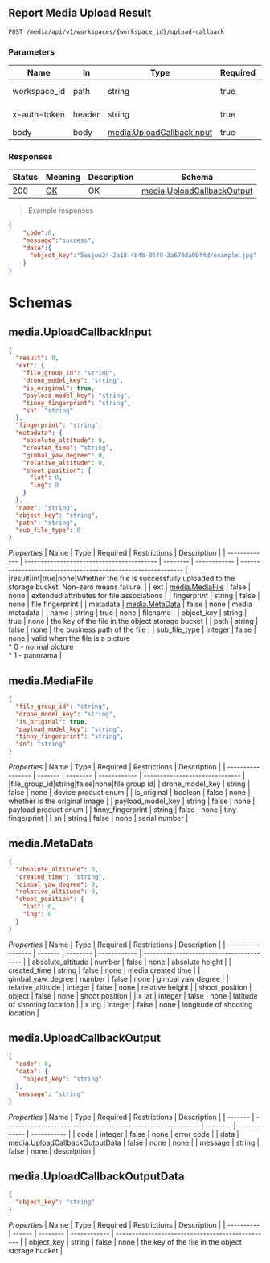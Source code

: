 ## Report Media Upload Result

<a id="opIdmedia-service-upload-callback"></a>
`POST /media/api/v1/workspaces/{workspace_id}/upload-callback`

<h3 id="上报文件上传结果-parameters">Parameters</h3>

| Name         | In     | Type                                                         | Required | Description  |
| ------------ | ------ | ------------------------------------------------------------ | -------- | ------------ |
| workspace_id | path   | string                                                       | true     | workspace id |
| x-auth-token | header | string                                                       | true     | access token |
| body         | body   | [media.UploadCallbackInput](#schemamedia.uploadcallbackinput) | true     |              |

<h3 id="上报文件上传结果-responses">Responses</h3>

| Status | Meaning                                                 | Description | Schema                                                       |
| ------ | ------------------------------------------------------- | ----------- | ------------------------------------------------------------ |
| 200    | [OK](https://tools.ietf.org/html/rfc7231#section-6.3.1) | OK          | [media.UploadCallbackOutput](#schemamedia.uploadcallbackoutput) |

> Example responses

```json
{
    "code":0,
    "message":"success",
   	"data":{
      "object_key":"5asjwu24-2a18-4b4b-86f9-3a678da0bf4d/example.jpg"
    }
}
```


# Schemas

<h2 id="tocS_media.UploadCallbackInput">media.UploadCallbackInput</h2>

<!-- backwards compatibility -->
<a id="schemamedia.uploadcallbackinput"></a>
<a id="schema_media.UploadCallbackInput"></a>
<a id="tocSmedia.uploadcallbackinput"></a>
<a id="tocsmedia.uploadcallbackinput"></a>

```json
{
  "result": 0,
  "ext": {
    "file_group_id": "string",
    "drone_model_key": "string",
    "is_original": true,
    "payload_model_key": "string",
    "tinny_fingerprint": "string",
    "sn": "string"
  },
  "fingerprint": "string",
  "metadata": {
    "absolute_altitude": 0,
    "created_time": "string",
    "gimbal_yaw_degree": 0,
    "relative_altitude": 0,
    "shoot_position": {
      "lat": 0,
      "lng": 0
    }
  },
  "name": "string",
  "object_key": "string",
  "path": "string",
  "sub_file_type": 0
}

```

*Properties*
| Name          | Type                                      | Required | Restrictions | Description                                                  |
| ------------- | ----------------------------------------- | -------- | ------------ | ------------------------------------------------------------ |
|result|int|true|none|Whether the file is successfully uploaded to the storage bucket. Non-zero means failure. |
| ext           | [media.MediaFile](#schemamedia.mediafile) | false    | none         | extended attributes for file associations                    |
| fingerprint   | string                                    | false    | none         | file fingerprint                                             |
| metadata      | [media.MetaData](#schemamedia.metadata)   | false    | none         | media metadata                                               |
| name          | string                                    | true     | none         | filename                                                     |
| object_key    | string                                    | true     | none         | the key of the file in the object storage bucket             |
| path          | string                                    | false    | none         | the business path of the file                                |
| sub_file_type | integer                                   | false    | none         | valid when the file is a picture<br>* 0 - normal picture<br>* 1 - panorama |


<h2 id="tocS_media.MediaFile">media.MediaFile</h2>

<!-- backwards compatibility -->
<a id="schemamedia.mediafile"></a>
<a id="schema_media.MediaFile"></a>
<a id="tocSmedia.mediafile"></a>
<a id="tocsmedia.mediafile"></a>

```json
{
  "file_group_id": "string",
  "drone_model_key": "string",
  "is_original": true,
  "payload_model_key": "string",
  "tinny_fingerprint": "string",
  "sn": "string"
}

```

*Properties*
| Name              | Type    | Required | Restrictions | Description                    |
| ----------------- | ------- | -------- | ------------ | ------------------------------ |
|file_group_id|string|false|none|file group id|
| drone_model_key   | string  | false    | none         | device product enum            |
| is_original       | boolean | false    | none         | whether is  the original image |
| payload_model_key | string  | false    | none         | payload product enum           |
| tinny_fingerprint | string  | false    | none         | tiny fingerprint               |
| sn                | string  | false    | none         | serial number                  |

<h2 id="tocS_media.MetaData">media.MetaData</h2>

<!-- backwards compatibility -->
<a id="schemamedia.metadata"></a>
<a id="schema_media.MetaData"></a>
<a id="tocSmedia.metadata"></a>
<a id="tocsmedia.metadata"></a>

```json
{
  "absolute_altitude": 0,
  "created_time": "string",
  "gimbal_yaw_degree": 0,
  "relative_altitude": 0,
  "shoot_position": {
    "lat": 0,
    "lng": 0
  }
}

```

*Properties*
| Name              | Type    | Required | Restrictions | Description                              |
| ----------------- | ------- | -------- | ------------ | ---------------------------------------- |
| absolute_altitude | number  | false    | none         | absolute height                          |
| created_time      | string  | false    | none         | media created time                       |
| gimbal_yaw_degree | number  | false    | none         | gimbal yaw degree                        |
| relative_altitude | integer | false    | none         | relative height                          |
| shoot_position    | object  | false    | none         | shoot position                           |
| » lat             | integer | false    | none         | latitude of shooting location            |
| » lng             | integer | false    | none         | longitude of shooting location           |

<h2 id="tocS_media.UploadCallbackOutput">media.UploadCallbackOutput</h2>

<!-- backwards compatibility -->
<a id="schemamedia.uploadcallbackoutput"></a>
<a id="schema_media.UploadCallbackOutput"></a>
<a id="tocSmedia.uploadcallbackoutput"></a>
<a id="tocsmedia.uploadcallbackoutput"></a>

```json
{
  "code": 0,
  "data": {
    "object_key": "string"
  },
  "message": "string"
}

```

*Properties*
| Name    | Type                                                         | Required | Restrictions | Description |
| ------- | ------------------------------------------------------------ | -------- | ------------ | ----------- |
| code    | integer                                                      | false    | none         | error code  |
| data    | [media.UploadCallbackOutputData](#schemamedia.uploadcallbackoutputdata) | false    | none         | none        |
| message | string                                                       | false    | none         | description |

<h2 id="tocS_media.UploadCallbackOutputData">media.UploadCallbackOutputData</h2>

<!-- backwards compatibility -->
<a id="schemamedia.uploadcallbackoutputdata"></a>
<a id="schema_media.UploadCallbackOutputData"></a>
<a id="tocSmedia.uploadcallbackoutputdata"></a>
<a id="tocsmedia.uploadcallbackoutputdata"></a>

```json
{
  "object_key": "string"
}

```

*Properties*
| Name       | Type   | Required | Restrictions | Description                                      |
| ---------- | ------ | -------- | ------------ | ------------------------------------------------ |
| object_key | string | false    | none         | the key of the file in the object storage bucket |